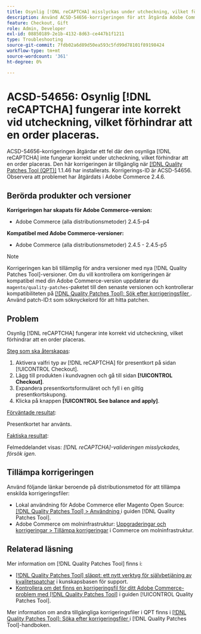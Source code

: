 ```yaml
---
title: Osynlig [!DNL reCAPTCHA] misslyckas under utcheckning, vilket förhindrar att ordern placeras
description: Använd ACSD-54656-korrigeringen för att åtgärda Adobe Commerce-problemet där den osynliga [!DNL reCAPTCHA]  inte fungerar som den ska vid utcheckning, vilket förhindrar att en order läggs.
feature: Checkout, Gift
role: Admin, Developer
exl-id: 08850189-2e1b-4132-8d63-ce447b1f1211
type: Troubleshooting
source-git-commit: 7fdb02a6d89d50ea593c5fd99d78101f89198424
workflow-type: tm+mt
source-wordcount: '361'
ht-degree: 0%

---
```


# ACSD-54656: Osynlig [!DNL reCAPTCHA] fungerar inte korrekt vid utcheckning, vilket förhindrar att en order placeras.

ACSD-54656-korrigeringen åtgärdar ett fel där den osynliga [!DNL reCAPTCHA] inte fungerar korrekt under utcheckning, vilket förhindrar att en order placeras. Den här korrigeringen är tillgänglig när [[!DNL Quality Patches Tool (QPT)]](https://experienceleague.adobe.com/en/docs/commerce-operations/tools/quality-patches-tool/quality-patches-tool-to-self-serve-quality-patches) 1.1.46 har installerats. Korrigerings-ID är ACSD-54656. Observera att problemet har åtgärdats i Adobe Commerce 2.4.6.

## Berörda produkter och versioner

**Korrigeringen har skapats för Adobe Commerce-version:**

* Adobe Commerce (alla distributionsmetoder) 2.4.5-p4

**Kompatibel med Adobe Commerce-versioner:**

* Adobe Commerce (alla distributionsmetoder) 2.4.5 - 2.4.5-p5

>[!NOTE]
>
>Korrigeringen kan bli tillämplig för andra versioner med nya [!DNL Quality Patches Tool]-versioner. Om du vill kontrollera om korrigeringen är kompatibel med din Adobe Commerce-version uppdaterar du `magento/quality-patches`-paketet till den senaste versionen och kontrollerar kompatibiliteten på [[!DNL Quality Patches Tool]: Sök efter korrigeringsfiler ](https://experienceleague.adobe.com/tools/commerce-quality-patches/index.html). Använd patch-ID:t som söknyckelord för att hitta patchen.

## Problem

Osynlig [!DNL reCAPTCHA] fungerar inte korrekt vid utcheckning, vilket förhindrar att en order placeras.

<u>Steg som ska återskapas</u>:

1. Aktivera valfri typ av [!DNL reCAPTCHA] för presentkort på sidan [!UICONTROL Checkout].
1. Lägg till produkten i kundvagnen och gå till sidan **[!UICONTROL Checkout]**.
1. Expandera presentkortsformuläret och fyll i en giltig presentkortskupong.
1. Klicka på knappen **[!UICONTROL See balance and apply]**.

<u>Förväntade resultat</u>:

Presentkortet har använts.

<u>Faktiska resultat</u>:

Felmeddelandet visas: *[!DNL reCAPTCHA]-valideringen misslyckades, försök igen*.

## Tillämpa korrigeringen

Använd följande länkar beroende på distributionsmetod för att tillämpa enskilda korrigeringsfiler:

* Lokal användning för Adobe Commerce eller Magento Open Source: [[!DNL Quality Patches Tool] > Användning ](/help/tools/quality-patches-tool/usage.md) i guiden [!DNL Quality Patches Tool].
* Adobe Commerce om molninfrastruktur: [Uppgraderingar och korrigeringar > Tillämpa korrigeringar](https://experienceleague.adobe.com/docs/commerce-cloud-service/user-guide/develop/upgrade/apply-patches.html) i Commerce om molninfrastruktur.

## Relaterad läsning

Mer information om [!DNL Quality Patches Tool] finns i:

* [[!DNL Quality Patches Tool] släppt: ett nytt verktyg för självbetjäning av kvalitetspatchar](https://experienceleague.adobe.com/en/docs/commerce-operations/tools/quality-patches-tool/quality-patches-tool-to-self-serve-quality-patches) i kunskapsbasen för support.
* [Kontrollera om det finns en korrigeringsfil för ditt Adobe Commerce-problem med  [!DNL Quality Patches Tool]](/help/tools/quality-patches-tool/patches-available-in-qpt/check-patch-for-magento-issue-with-magento-quality-patches.md) i guiden [!UICONTROL Quality Patches Tool].


Mer information om andra tillgängliga korrigeringsfiler i QPT finns i [[!DNL Quality Patches Tool]: Söka efter korrigeringsfiler ](https://experienceleague.adobe.com/tools/commerce-quality-patches/index.html) i [!DNL Quality Patches Tool]-handboken.
